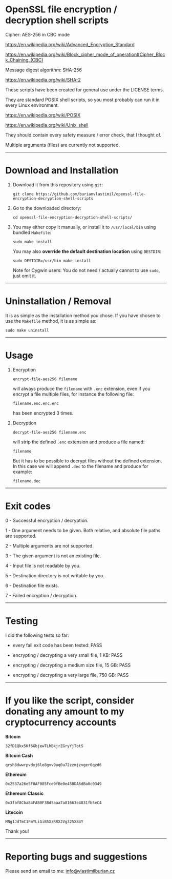 # OpenSSL file encryption / decryption shell scripts

Cipher: AES-256 in CBC mode

https://en.wikipedia.org/wiki/Advanced_Encryption_Standard

https://en.wikipedia.org/wiki/Block_cipher_mode_of_operation#Cipher_Block_Chaining_(CBC)

Message digest algorithm: SHA-256

https://en.wikipedia.org/wiki/SHA-2

These scripts have been created for general use under the LICENSE terms.

They are standard POSIX shell scripts, so you most probably can run it in every Linux environment.

https://en.wikipedia.org/wiki/POSIX

https://en.wikipedia.org/wiki/Unix_shell

They should contain every safety measure / error check, that I thought of.

Multiple arguments (files) are currently not supported.


----------------------------------------------------


# Download and Installation


1. Download it from this repository using `git`:
    ```
    git clone https://github.com/burianvlastimil/openssl-file-encryption-decryption-shell-scripts
    ```

2. Go to the downloaded directory:
    ```
    cd openssl-file-encryption-decryption-shell-scripts/
    ```

3. You may either copy it manually, or install it to `/usr/local/bin` using bundled `Makefile`:
    ```
    sudo make install
    ```
   
   You may also **override the default destination location** using `DESTDIR`:
   ```
   sudo DESTDIR=/usr/bin make install
   ```
   
   Note for Cygwin users: You do not need / actually cannot to use `sudo`, just omit it.


----------------------------------------------------


# Uninstallation / Removal

It is as simple as the installation method you chose.
If you have chosen to use the `Makefile` method, it is as simple as:

```
sudo make uninstall
```


----------------------------------------------------


# Usage

1. Encryption

    ```
    encrypt-file-aes256 filename
    ```

    will always produce the `filename` with `.enc` extension, even if you encrypt a file multiple files, for instance the following file:

    ```
    filename.enc.enc.enc
    ```

    has been encrypted 3 times.

2. Decryption

    ```
    decrypt-file-aes256 filename.enc
    ```
    
    will strip the defined `.enc` extension and produce a file named:
    
    ```
    filename
    ```
    
    But it has to be possible to decrypt files without the defined extension.
    In this case we will append `.dec` to the filename and produce for example:
    
    ```
    filename.dec
    ```


----------------------------------------------------


# Exit codes

0 - Successful encryption / decryption.

1 - One argument needs to be given. Both relative, and absolute file paths are supported.

2 - Multiple arguments are not supported.

3 - The given argument is not an existing file.

4 - Input file is not readable by you.

5 - Destination directory is not writable by you.

6 - Destination file exists.

7 - Failed encryption / decryption.


----------------------------------------------------

# Testing

I did the following tests so far:

- every fail exit code has been tested: PASS

- encrypting / decrypting a very small file, 1 KB: PASS

- encrypting / decrypting a medium size file, 15 GB: PASS

- encrypting / decrypting a very large file, 750 GB: PASS

----------------------------------------

# If you like the script, consider donating any amount to my cryptocurrency accounts

**Bitcoin**
```
32fD1Qkx5Kf6GbjewTLhBkjrZGryYjTotS
```

**Bitcoin Cash**
```
qrsh8dwwrpvdxj6le8gvv9uq0u72zzmjzvger0qzd6
```

**Ethereum**
```
0x2537a26e5F8AF085Fce9fBe0e45BDA6dBa0c0349
```

**Ethereum Classic**
```
0x3fbf8Cba84FAB0F3Bd5aaa7a81663e4831fb5eC4
```

**Litecoin**
```
MNg1JdTmC1FmYLiGiB5XzRRXJVg325X84Y
```

Thank you!

----------------------------------------------------


# Reporting bugs and suggestions

Please send an email to me: info@vlastimilburian.cz
